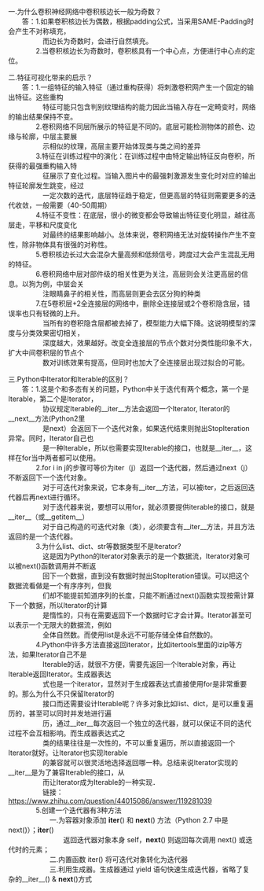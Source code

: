 一.为什么卷积神经网络中卷积核边长一般为奇数？     
　　答：1.如果卷积核边长为偶数，根据padding公式，当采用SAME-Padding时会产生不对称填充，      
　　　　　而边长为奇数时，会进行自然填充。      
　　　　2.当卷积核边长为奇数时，卷积核具有一个中心点，方便进行中心点的定位。   
    
二.特征可视化带来的启示？   
　　答：1.一组特征的输入特征（通过重构获得）将刺激卷积网产生一个固定的输出特征。这些重构     
　　　　　特征可能只包含判别纹理结构的能力因此当输入存在一定畸变时，网络的输出结果保持不变。     
　　　　2.卷积网络不同层所展示的特征是不同的。底层可能检测物体的颜色、边缘与轮廓，中层主要展     
　　　　　示相似的纹理，高层主要开始体现类与类之间的差异   
　　　　3.特征在训练过程中的演化：在训练过程中由特定输出特征反向卷积，所获得的最强重构输入特   
　　　　　征展示了变化过程。当输入图片中的最强刺激源发生变化时对应的输出特征轮廓发生跳变，经过   
　　　　　一定次数的迭代，底层特征趋于稳定，但更高层的特征则需要更多的迭代收敛，一般需要（40-50周期）    
　　　　4.特征不变性：在底层，很小的微变都会导致输出特征变化明显，越往高层走，平移和尺度变化    
　　　　　对最终的结果影响越小。总体来说，卷积网络无法对旋转操作产生不变性，除非物体具有很强的对称性。    
　　　　5.卷积核边长过大会混杂大量高频和低频信号，跨度过大会产生混乱无用的特征。  
　　　　6.卷积网络中层对部件级的相关性更为关注，高层则会关注更高层的信息。以狗为例，中层会关    
　　　　　注眼睛鼻子的相关性，而高层则更会去区分狗的种类   
　　　　7.在5卷积层+2全连接层的网络中，删除全连接层或2个卷积隐含层，错误率也只有轻微的上升。   
　　　　　当所有的卷积隐含层都被去掉了，模型能力大幅下降。这说明模型的深度与分类效果密切相关，   
　　　　　深度越大，效果越好。改变全连接层的节点个数对分类性能印象不大，扩大中间卷积层的节点个   
　　　　　数对训练效果有提高，但同时也加大了全连接层出现过拟合的可能。
     
三.Python中Iterator和Iterable的区别？     
　　答：1.这是个和多态有关的问题，Python中关于迭代有两个概念，第一个是Iterable，第二个是Iterator，    
　　　　　协议规定Iterable的__iter__方法会返回一个Iterator, Iterator的__next__方法(Python2里   
　　　　　是next）会返回下一个迭代对象，如果迭代结束则抛出StopIteration异常。同时，Iterator自己也   
　　　　　是一种Iterable，所以也需要实现Iterable的接口，也就是__iter__，这样在for当中两者都可以使用。    
　　　　2.for i in j的步骤可等价为iter（j）返回一个迭代器，然后通过next（j）不断返回下一个迭代对象。    
　　　　　对于可迭代对象来说，它本身有__iter__方法，可以被iter，之后返回迭代器后再next进行循环。   
　　　　　对于迭代器来说，要想可以用for，就必须要提供iterable的接口，就是__iter__（或__getitem__）    
　　　　　对于自己构造的可迭代对象（类），必须要含有__iter__方法，并且方法返回的是一个迭代器。   
　　　　3.为什么list、dict、str等数据类型不是Iterator?   
　　　　　这是因为Python的Iterator对象表示的是一个数据流，Iterator对象可以被next()函数调用并不断返   
　　　　　回下一个数据，直到没有数据时抛出StopIteration错误。可以把这个数据流看做是一个有序序列，但我    
　　　　　们却不能提前知道序列的长度，只能不断通过next()函数实现按需计算下一个数据，所以Iterator的计算   
　　　　　是惰性的，只有在需要返回下一个数据时它才会计算。Iterator甚至可以表示一个无限大的数据流，例如    
　　　　　全体自然数。而使用list是永远不可能存储全体自然数的。   
　　　　4.Python中许多方法直接返回iterator，比如itertools里面的izip等方法，如果Iterator自己不是  
　　　　　Iterable的话，就很不方便，需要先返回一个Iterable对象，再让Iterable返回Iterator。生成器表达   
　　　　　式也是一个iterator，显然对于生成器表达式直接使用for是非常重要的。那么为什么不只保留Iterator的   
　　　　　接口而还需要设计Iterable呢？许多对象比如list、dict，是可以重复遍历的，甚至可以同时并发地进行遍   
　　　　　历，通过__iter__每次返回一个独立的迭代器，就可以保证不同的迭代过程不会互相影响。而生成器表达式之   
　　　　　类的结果往往是一次性的，不可以重复遍历，所以直接返回一个Iterator就好。让Iterator也实现Iterable  
　　　　　的兼容就可以很灵活地选择返回哪一种。总结来说Iterator实现的__iter__是为了兼容Iterable的接口，从   
　　　　　而让Iterator成为Iterable的一种实现．    
　　　　　链接：https://www.zhihu.com/question/44015086/answer/119281039     
　　　　5.创建一个迭代器有3种方法    
　　　　　　一.为容器对象添加 __iter__() 和 __next__() 方法（Python 2.7 中是 next()）；__iter__()     
　　　　　　　　返回迭代器对象本身 self，__next__() 则返回每次调用 next() 或迭代时的元素；     
　　　　　　二.内置函数 iter() 将可迭代对象转化为迭代器    
　　　　　　三.利用生成器。生成器通过 yield 语句快速生成迭代器，省略了复杂的__iter__() & __next__()方式     
        
